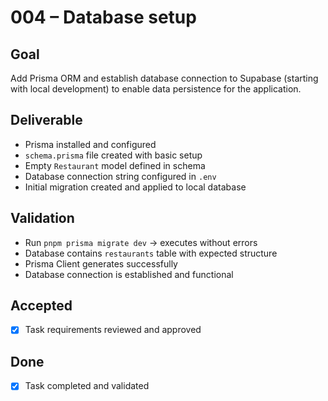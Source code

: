 # 004 – Database setup

## Goal

Add Prisma ORM and establish database connection to Supabase (starting with local development) to enable data persistence for the application.

## Deliverable

- Prisma installed and configured
- `schema.prisma` file created with basic setup
- Empty `Restaurant` model defined in schema
- Database connection string configured in `.env`
- Initial migration created and applied to local database

## Validation

- Run `pnpm prisma migrate dev` → executes without errors
- Database contains `restaurants` table with expected structure
- Prisma Client generates successfully
- Database connection is established and functional

## Accepted

- [x] Task requirements reviewed and approved

## Done

- [x] Task completed and validated
